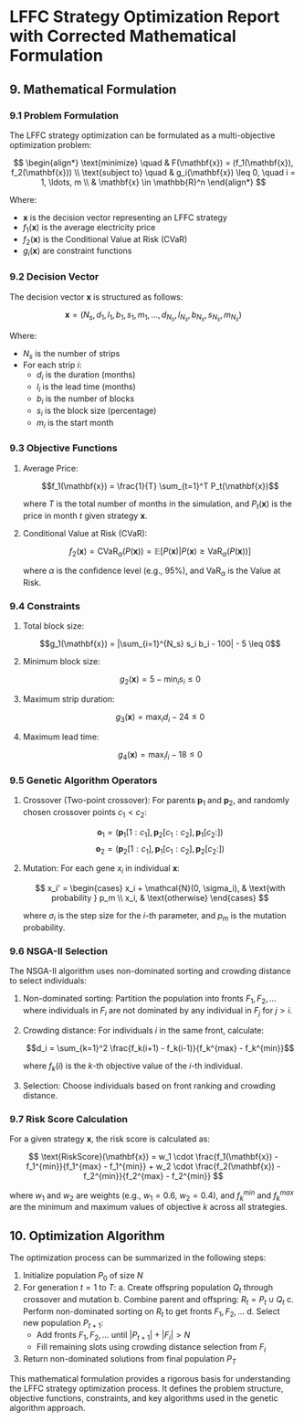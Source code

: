 # LFFC Strategy Optimization Report with Corrected Mathematical Formulation

## 9. Mathematical Formulation

### 9.1 Problem Formulation

The LFFC strategy optimization can be formulated as a multi-objective optimization problem:

$$
\begin{align*}
\text{minimize} \quad & F(\mathbf{x}) = (f_1(\mathbf{x}), f_2(\mathbf{x})) \\
\text{subject to} \quad & g_i(\mathbf{x}) \leq 0, \quad i = 1, \ldots, m \\
& \mathbf{x} \in \mathbb{R}^n
\end{align*}
$$

Where:
- $\mathbf{x}$ is the decision vector representing an LFFC strategy
- $f_1(\mathbf{x})$ is the average electricity price
- $f_2(\mathbf{x})$ is the Conditional Value at Risk (CVaR)
- $g_i(\mathbf{x})$ are constraint functions

### 9.2 Decision Vector

The decision vector $\mathbf{x}$ is structured as follows:

$$
\mathbf{x} = (N_s, d_1, l_1, b_1, s_1, m_1, \ldots, d_{N_s}, l_{N_s}, b_{N_s}, s_{N_s}, m_{N_s})
$$

Where:
- $N_s$ is the number of strips
- For each strip $i$:
  - $d_i$ is the duration (months)
  - $l_i$ is the lead time (months)
  - $b_i$ is the number of blocks
  - $s_i$ is the block size (percentage)
  - $m_i$ is the start month

### 9.3 Objective Functions

1. Average Price:

   $$f_1(\mathbf{x}) = \frac{1}{T} \sum_{t=1}^T P_t(\mathbf{x})$$

   where $T$ is the total number of months in the simulation, and $P_t(\mathbf{x})$ is the price in month $t$ given strategy $\mathbf{x}$.

2. Conditional Value at Risk (CVaR):

   $$f_2(\mathbf{x}) = \text{CVaR}_\alpha(P(\mathbf{x})) = \mathbb{E}[P(\mathbf{x}) | P(\mathbf{x}) \geq \text{VaR}_\alpha(P(\mathbf{x}))]$$

   where $\alpha$ is the confidence level (e.g., 95%), and $\text{VaR}_\alpha$ is the Value at Risk.

### 9.4 Constraints

1. Total block size:

   $$g_1(\mathbf{x}) = |\sum_{i=1}^{N_s} s_i b_i - 100| - 5 \leq 0$$

2. Minimum block size:

   $$g_2(\mathbf{x}) = 5 - \min_{i} s_i \leq 0$$

3. Maximum strip duration:

   $$g_3(\mathbf{x}) = \max_{i} d_i - 24 \leq 0$$

4. Maximum lead time:

   $$g_4(\mathbf{x}) = \max_{i} l_i - 18 \leq 0$$

### 9.5 Genetic Algorithm Operators

1. Crossover (Two-point crossover):
   For parents $\mathbf{p}_1$ and $\mathbf{p}_2$, and randomly chosen crossover points $c_1 < c_2$:

   $$\mathbf{o}_1 = (\mathbf{p}_1[1:c_1], \mathbf{p}_2[c_1:c_2], \mathbf{p}_1[c_2:])$$
   $$\mathbf{o}_2 = (\mathbf{p}_2[1:c_1], \mathbf{p}_1[c_1:c_2], \mathbf{p}_2[c_2:])$$

2. Mutation:
   For each gene $x_i$ in individual $\mathbf{x}$:

   $$
   x_i' = 
   \begin{cases} 
   x_i + \mathcal{N}(0, \sigma_i), & \text{with probability } p_m \\
   x_i, & \text{otherwise}
   \end{cases}
   $$

   where $\sigma_i$ is the step size for the $i$-th parameter, and $p_m$ is the mutation probability.

### 9.6 NSGA-II Selection

The NSGA-II algorithm uses non-dominated sorting and crowding distance to select individuals:

1. Non-dominated sorting: Partition the population into fronts $F_1, F_2, \ldots$ where individuals in $F_i$ are not dominated by any individual in $F_j$ for $j > i$.

2. Crowding distance: For individuals $i$ in the same front, calculate:

   $$d_i = \sum_{k=1}^2 \frac{f_k(i+1) - f_k(i-1)}{f_k^{max} - f_k^{min}}$$

   where $f_k(i)$ is the $k$-th objective value of the $i$-th individual.

3. Selection: Choose individuals based on front ranking and crowding distance.

### 9.7 Risk Score Calculation

For a given strategy $\mathbf{x}$, the risk score is calculated as:

$$
\text{RiskScore}(\mathbf{x}) = w_1 \cdot \frac{f_1(\mathbf{x}) - f_1^{min}}{f_1^{max} - f_1^{min}} + w_2 \cdot \frac{f_2(\mathbf{x}) - f_2^{min}}{f_2^{max} - f_2^{min}}
$$

where $w_1$ and $w_2$ are weights (e.g., $w_1 = 0.6$, $w_2 = 0.4$), and $f_k^{min}$ and $f_k^{max}$ are the minimum and maximum values of objective $k$ across all strategies.

## 10. Optimization Algorithm

The optimization process can be summarized in the following steps:

1. Initialize population $P_0$ of size $N$
2. For generation $t = 1$ to $T$:
   a. Create offspring population $Q_t$ through crossover and mutation
   b. Combine parent and offspring: $R_t = P_t \cup Q_t$
   c. Perform non-dominated sorting on $R_t$ to get fronts $F_1, F_2, \ldots$
   d. Select new population $P_{t+1}$:
      - Add fronts $F_1, F_2, \ldots$ until $|P_{t+1}| + |F_i| > N$
      - Fill remaining slots using crowding distance selection from $F_i$
3. Return non-dominated solutions from final population $P_T$

This mathematical formulation provides a rigorous basis for understanding the LFFC strategy optimization process. It defines the problem structure, objective functions, constraints, and key algorithms used in the genetic algorithm approach.
